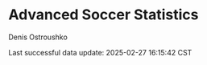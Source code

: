 # Advanced Soccer Statistics
Denis Ostroushko

<!-- gfm -->

Last successful data update: 2025-02-27 16:15:42 CST
